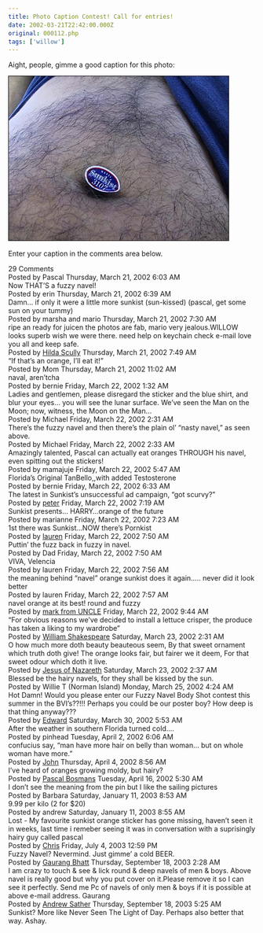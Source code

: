 ```yaml
---
title: Photo Caption Contest! Call for entries!
date: 2002-03-21T22:42:00.000Z
original: 000112.php
tags: ['willow']
---
```


Aight, people, gimme a good caption for this photo:

<p class="polaroid" style="--deg: -2deg"><img src="./sunkist-navel.jpg" /></p>
 

Enter your caption in the comments area below.



<div class="commentdivider"></div><span class="commentheader">29 Comments</span>


<div class="commentdivider">
<span class="commentauthorbox">Posted by Pascal</span>
<span class="commentdatebox">Thursday, March 21, 2002</span>
<span class="commenttimebox"> 6:03 AM</span>
</div>
<div class="commentbody">Now THAT’S a fuzzy navel!</div>
<div class="commentdivider">
<span class="commentauthorbox">Posted by erin</span>
<span class="commentdatebox">Thursday, March 21, 2002</span>
<span class="commenttimebox"> 6:39 AM</span>
</div>
<div class="commentbody">Damn… if only it were a little more sunkist (sun-kissed) (pascal, get some sun on your tummy)</div>
<div class="commentdivider">
<span class="commentauthorbox">Posted by marsha and mario</span>
<span class="commentdatebox">Thursday, March 21, 2002</span>
<span class="commenttimebox"> 7:30 AM</span>
</div>
<div class="commentbody">ripe an ready for juicen the photos are fab, mario very jealous.WILLOW looks superb wish we were there. need help  on keychain check e-mail  love you all and keep safe.</div>
<div class="commentdivider">
<span class="commentauthorbox">Posted by <a href="mailto&#58;hilda&#64;forkitude&#46;com">Hilda Scully</a></span>
<span class="commentdatebox">Thursday, March 21, 2002</span>
<span class="commenttimebox"> 7:49 AM</span>
</div>
<div class="commentbody">“If that’s an orange, I’ll eat it!”</div>
<div class="commentdivider">
<span class="commentauthorbox">Posted by Mom</span>
<span class="commentdatebox">Thursday, March 21, 2002</span>
<span class="commenttimebox">11:02 AM</span>
</div>
<div class="commentbody">naval, aren’tcha</div>
<div class="commentdivider">
<span class="commentauthorbox">Posted by bernie</span>
<span class="commentdatebox">Friday, March 22, 2002</span>
<span class="commenttimebox"> 1:32 AM</span>
</div>
<div class="commentbody">Ladies and gentlemen, please disregard the sticker and the blue shirt, and blur your eyes… you will see the lunar surface. We’ve seen the Man on the Moon; now, witness, the Moon on the Man…</div>
<div class="commentdivider">
<span class="commentauthorbox">Posted by Michael</span>
<span class="commentdatebox">Friday, March 22, 2002</span>
<span class="commenttimebox"> 2:31 AM</span>
</div>
<div class="commentbody">There’s the fuzzy navel and then there’s the plain ol’ “nasty navel,” as seen above.</div>
<div class="commentdivider">
<span class="commentauthorbox">Posted by Michael</span>
<span class="commentdatebox">Friday, March 22, 2002</span>
<span class="commenttimebox"> 2:33 AM</span>
</div>
<div class="commentbody">Amazingly talented, Pascal can actually eat oranges THROUGH his navel, even spitting out the stickers!</div>
<div class="commentdivider">
<span class="commentauthorbox">Posted by mamajuje</span>
<span class="commentdatebox">Friday, March 22, 2002</span>
<span class="commenttimebox"> 5:47 AM</span>
</div>
<div class="commentbody">Florida’s Original TanBello,,with added Testosterone</div>
<div class="commentdivider">
<span class="commentauthorbox">Posted by bernie</span>
<span class="commentdatebox">Friday, March 22, 2002</span>
<span class="commenttimebox"> 6:33 AM</span>
</div>
<div class="commentbody">The latest in Sunkist’s unsuccessful ad campaign, “got scurvy?”</div>
<div class="commentdivider">
<span class="commentauthorbox">Posted by <a href="mailto&#58;anotherkeslin&#64;yahoo&#46;com">peter</a></span>
<span class="commentdatebox">Friday, March 22, 2002</span>
<span class="commenttimebox"> 7:19 AM</span>
</div>
<div class="commentbody">Sunkist presents… HARRY…orange of the future</div>
<div class="commentdivider">
<span class="commentauthorbox">Posted by marianne</span>
<span class="commentdatebox">Friday, March 22, 2002</span>
<span class="commenttimebox"> 7:23 AM</span>
</div>
<div class="commentbody">1st there was Sunkist…NOW there’s Pornkist</div>
<div class="commentdivider">
<span class="commentauthorbox">Posted by <a href="mailto&#58;lauren&#64;balthrop&#46;com">lauren</a></span>
<span class="commentdatebox">Friday, March 22, 2002</span>
<span class="commenttimebox"> 7:50 AM</span>
</div>
<div class="commentbody">Puttin’ the fuzz back in fuzzy in navel.</div>
<div class="commentdivider">
<span class="commentauthorbox">Posted by Dad</span>
<span class="commentdatebox">Friday, March 22, 2002</span>
<span class="commenttimebox"> 7:50 AM</span>
</div>
<div class="commentbody">VIVA, Velencia</div>
<div class="commentdivider">
<span class="commentauthorbox">Posted by lauren</span>
<span class="commentdatebox">Friday, March 22, 2002</span>
<span class="commenttimebox"> 7:56 AM</span>
</div>
<div class="commentbody">the meaning behind “navel” orange sunkist does it again….. never did it look better</div>
<div class="commentdivider">
<span class="commentauthorbox">Posted by lauren</span>
<span class="commentdatebox">Friday, March 22, 2002</span>
<span class="commenttimebox"> 7:57 AM</span>
</div>
<div class="commentbody">navel orange at its best!  round and fuzzy</div>
<div class="commentdivider">
<span class="commentauthorbox">Posted by <a href="mailto&#58;norml99&#64;aol&#46;com">mark from UNCLE</a></span>
<span class="commentdatebox">Friday, March 22, 2002</span>
<span class="commenttimebox"> 9:44 AM</span>
</div>
<div class="commentbody">“For obvious reasons we’ve decided to install a lettuce crisper, the produce has taken a liking to my wardrobe”</div>
<div class="commentdivider">
<span class="commentauthorbox">Posted by <a href="mailto&#58;william&#64;forkitude&#46;com">William Shakespeare</a></span>
<span class="commentdatebox">Saturday, March 23, 2002</span>
<span class="commenttimebox"> 2:31 AM</span>
</div>
<div class="commentbody">O how much more doth beauty beauteous seem, By that sweet ornament which truth doth give! The orange looks fair, but fairer we it deem, For that sweet odour which doth it live.</div>
<div class="commentdivider">
<span class="commentauthorbox">Posted by <a href="mailto&#58;jesus &#64;forkitude&#46;com">Jesus of Nazareth</a></span>
<span class="commentdatebox">Saturday, March 23, 2002</span>
<span class="commenttimebox"> 2:37 AM</span>
</div>
<div class="commentbody">Blessed be the hairy navels, for they shall be kissed by the sun.</div>
<div class="commentdivider">
<span class="commentauthorbox">Posted by Willie T  (Norman Island)</span>
<span class="commentdatebox">Monday, March 25, 2002</span>
<span class="commenttimebox"> 4:24 AM</span>
</div>
<div class="commentbody">Hot Damn!  Would you please enter our Fuzzy Navel Body Shot contest this summer in the BVI’s??!!!  Perhaps you could be our poster boy?  How deep is that thing anyway???</div>
<div class="commentdivider">
<span class="commentauthorbox">Posted by <a href="mailto&#58;degruy&#64;aol&#46;com">Edward</a></span>
<span class="commentdatebox">Saturday, March 30, 2002</span>
<span class="commenttimebox"> 5:53 AM</span>
</div>
<div class="commentbody">After the weather in southern Florida turned cold….</div>
<div class="commentdivider">
<span class="commentauthorbox">Posted by pinhead</span>
<span class="commentdatebox">Tuesday, April  2, 2002</span>
<span class="commenttimebox"> 6:06 AM</span>
</div>
<div class="commentbody">confucius say, “man have more hair on belly than woman… but on whole woman have more.”</div>
<div class="commentdivider">
<span class="commentauthorbox">Posted by <a href="mailto&#58;hester&#64;ebuild&#46;net">John</a></span>
<span class="commentdatebox">Thursday, April  4, 2002</span>
<span class="commenttimebox"> 8:56 AM</span>
</div>
<div class="commentbody">I’ve heard of oranges growing moldy, but hairy?</div>
<div class="commentdivider">
<span class="commentauthorbox">Posted by <a href="mailto&#58;b&#46;m&#46;p&#64;skynet&#46;be">Pascal Bosmans</a></span>
<span class="commentdatebox">Tuesday, April 16, 2002</span>
<span class="commenttimebox"> 5:30 AM</span>
</div>
<div class="commentbody">I don’t see the meaning from the pin but I like the sailing pictures</div>
<div class="commentdivider">
<span class="commentauthorbox">Posted by Barbara</span>
<span class="commentdatebox">Saturday, January 11, 2003</span>
<span class="commenttimebox"> 8:53 AM</span>
</div>
<div class="commentbody">9.99 per kilo (2 for $20)</div>
<div class="commentdivider">
<span class="commentauthorbox">Posted by andrew</span>
<span class="commentdatebox">Saturday, January 11, 2003</span>
<span class="commenttimebox"> 8:55 AM</span>
</div>
<div class="commentbody">Lost - My favourite sunkist orange sticker has gone missing, haven’t seen it in weeks, last time i remeber seeing it was in conversation with a suprisingly hairy guy called pascal</div>
<div class="commentdivider">
<span class="commentauthorbox">Posted by <a href="mailto&#58;pcnut1&#64;msn&#46;com">Chris</a></span>
<span class="commentdatebox">Friday, July  4, 2003</span>
<span class="commenttimebox">12:59 PM</span>
</div>
<div class="commentbody">Fuzzy Navel?  Nevermind. Just gimme’ a cold BEER.</div>
<div class="commentdivider">
<span class="commentauthorbox">Posted by <a href="mailto&#58;gnbhatt&#64;rediffmail&#46;com">Gaurang Bhatt</a></span>
<span class="commentdatebox">Thursday, September 18, 2003</span>
<span class="commenttimebox"> 2:28 AM</span>
</div>
<div class="commentbody">I am crazy to touch & see & lick round & deep navels of men & boys. Above navel is really good but why you put cover on it.Please remove it so I can see it perfectly. Send me Pc of navels of only men & boys if it is possible at above e-mail address.  Gaurang</div>
<div class="commentdivider">
<span class="commentauthorbox">Posted by <a href="mailto&#58;andrew&#64;sather&#46;com">Andrew Sather</a></span>
<span class="commentdatebox">Thursday, September 18, 2003</span>
<span class="commenttimebox"> 5:25 AM</span>
</div>
<div class="commentbody">Sunkist? More like Never Seen The Light of Day. Perhaps also better that way. Ashay.</div>




